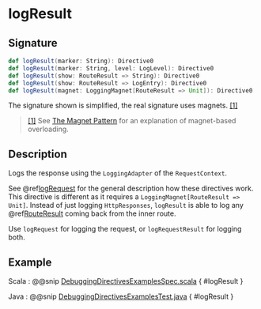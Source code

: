 # logResult

## Signature

```scala
def logResult(marker: String): Directive0
def logResult(marker: String, level: LogLevel): Directive0
def logResult(show: RouteResult => String): Directive0
def logResult(show: RouteResult => LogEntry): Directive0
def logResult(magnet: LoggingMagnet[RouteResult => Unit]): Directive0
```

The signature shown is simplified, the real signature uses magnets. <a id="^1" href="#1">[1]</a>

> <a id="1" href="#^1">[1]</a> See [The Magnet Pattern](http://spray.io/blog/2012-12-13-the-magnet-pattern/) for an explanation of magnet-based overloading.

## Description

Logs the response using the `LoggingAdapter` of the `RequestContext`.

See @ref[logRequest](logRequest.md) for the general description how these directives work. This directive is different
as it requires a `LoggingMagnet[RouteResult => Unit]`. Instead of just logging `HttpResponses`, `logResult` is able to
log any @ref[RouteResult](../../routes.md#routeresult) coming back from the inner route.

Use `logRequest` for logging the request, or `logRequestResult` for logging both.

## Example

Scala
:  @@snip [DebuggingDirectivesExamplesSpec.scala]($test$/scala/docs/http/scaladsl/server/directives/DebuggingDirectivesExamplesSpec.scala) { #logResult }

Java
:  @@snip [DebuggingDirectivesExamplesTest.java]($test$/java/docs/http/javadsl/server/directives/DebuggingDirectivesExamplesTest.java) { #logResult }
